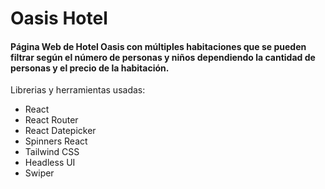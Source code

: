 # Oasis Hotel

#### Página Web de Hotel Oasis con múltiples habitaciones que se pueden filtrar según el número de personas y niños dependiendo la cantidad de personas y el precio de la habitación.
Librerias y herramientas usadas:
- React
- React Router
- React Datepicker
- Spinners React
- Tailwind CSS
- Headless UI
- Swiper

